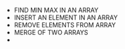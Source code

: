 * FIND MIN MAX IN AN ARRAY
* INSERT AN ELEMENT IN AN ARRAY
* REMOVE ELEMENTS FROM ARRAY
* MERGE OF TWO ARRAYS
* 

